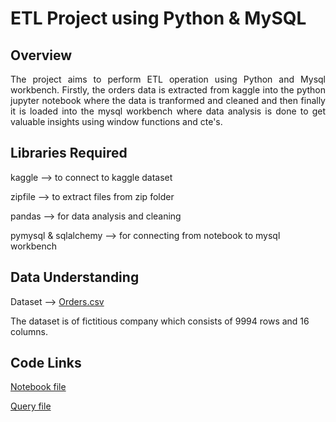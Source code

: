 
# ETL Project using Python & MySQL


## Overview
<div style="text-align: justify;">
The project aims to perform ETL operation using Python and Mysql workbench. Firstly, the orders data is extracted from kaggle into the python jupyter notebook where the data is tranformed and cleaned and then finally it is loaded into the mysql workbench where data analysis is done to get valuable insights using window functions and cte's.
</div>

## Libraries Required
kaggle --> to connect to kaggle dataset  

zipfile --> to extract files from zip folder

pandas --> for data analysis and cleaning

pymysql & sqlalchemy --> for connecting from notebook to mysql workbench



## Data Understanding 

Dataset --> [Orders.csv](https://github.com/Sathyam-Kakodkar/Python_Mysql_Project/blob/main/Dataset/orders.csv)

The dataset is of fictitious company which consists of 9994 rows and  16 columns.

## Code Links
 [Notebook file](https://github.com/Sathyam-Kakodkar/Python_Mysql_Project/blob/main/Code/Python_file.ipynb)

[Query file](https://github.com/Sathyam-Kakodkar/Python_Mysql_Project/blob/main/Code/MySQL_file.sql)

